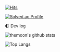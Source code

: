 [![Hits](https://hits.seeyoufarm.com/api/count/incr/badge.svg?url=https%3A%2F%2Fgithub.com%2Fthemoon&count_bg=%2394918B&title_bg=%23555555&icon=&icon_color=%23E7E7E7&title=hits&edge_flat=false)](https://hits.seeyoufarm.com)

[![Solved.ac Profile](http://mazassumnida.wtf/api/v2/generate_badge?boj=themoon)](https://solved.ac/themoon/)

🌓 Dev log

![themoon's github stats](https://github-readme-stats.vercel.app/api?username=themoon&show_icons=true&theme=swift)

![Top Langs](https://github-readme-stats.vercel.app/api/top-langs/?username=themoon&layout=compact&theme=swift)
